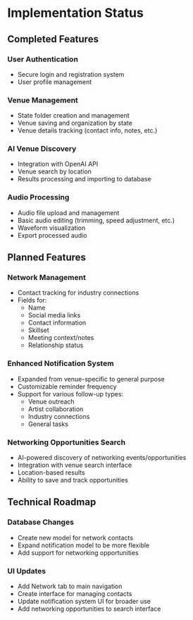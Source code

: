 # Implementation Status

## Completed Features

### User Authentication
- Secure login and registration system
- User profile management

### Venue Management
- State folder creation and management
- Venue saving and organization by state
- Venue details tracking (contact info, notes, etc.)

### AI Venue Discovery
- Integration with OpenAI API
- Venue search by location
- Results processing and importing to database

### Audio Processing
- Audio file upload and management
- Basic audio editing (trimming, speed adjustment, etc.)
- Waveform visualization
- Export processed audio

## Planned Features

### Network Management
- Contact tracking for industry connections
- Fields for:
  - Name
  - Social media links
  - Contact information
  - Skillset
  - Meeting context/notes
  - Relationship status

### Enhanced Notification System
- Expanded from venue-specific to general purpose
- Customizable reminder frequency
- Support for various follow-up types:
  - Venue outreach
  - Artist collaboration
  - Industry connections
  - General tasks

### Networking Opportunities Search
- AI-powered discovery of networking events/opportunities
- Integration with venue search interface
- Location-based results
- Ability to save and track opportunities

## Technical Roadmap

### Database Changes
- Create new model for network contacts
- Expand notification model to be more flexible
- Add support for networking opportunities

### UI Updates
- Add Network tab to main navigation
- Create interface for managing contacts
- Update notification system UI for broader use
- Add networking opportunities to search interface 